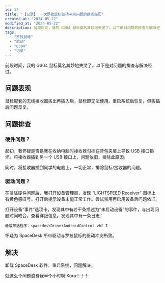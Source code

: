 ```yaml
---
id: 17
title: "【记录】 一次罗技鼠标驱动冲突问题的排查经历"
created_at: "2024-05-22"
modified_at: "2024-05-22"
description: 前段时间，我的 G304 鼠标莫名其妙地失灵了。以下是对问题的排查与解决经过。
tags:
  - "罗技鼠标"
  - "驱动"
  - "G304"
  - "记录"
---
```


前段时间，我的 G304 鼠标莫名其妙地失灵了。以下是对问题的排查与解决经过。

## 问题表现

鼠标配套的无线接收器拔出再插入后，鼠标即无法使用。重启系统后恢复，但拔插后问题反复。

## 问题排查

### 硬件问题？

起初，我怀疑是否是我在收纳电脑时接收器勾挂在背包夹层上导致 USB 接口损坏。将接收器插到另一个 USB 接口上，问题依旧，排除此原因。

同时，将接收器插到同学的电脑上，一切正常，排除鼠标/接收器的问题。

### 驱动问题？

在排除硬件问题后，我打开设备管理器，发现 “LIGHTSPEED Receiver” 图标上有黄色感叹号。打开后提示设备未能正常工作。尝试禁用再启用设备后问题依旧。

打开设备“事件”选项卡，发现其中有若干条描述为“未启动设备”的事件，与出现问题时间吻合。查看详细信息，发现其中有一条日志：

```text
低层筛选程序：spacedeskDriverAndroidControl vhf I
```

怀疑为 SpaceDesk 所带驱动与罗技鼠标的驱动冲突所致。

## 解决

卸载 SpaceDesk 软件，重启系统，问题解决。

~~就这么个问题浪费我半个小时啊 Kora！！！~~
